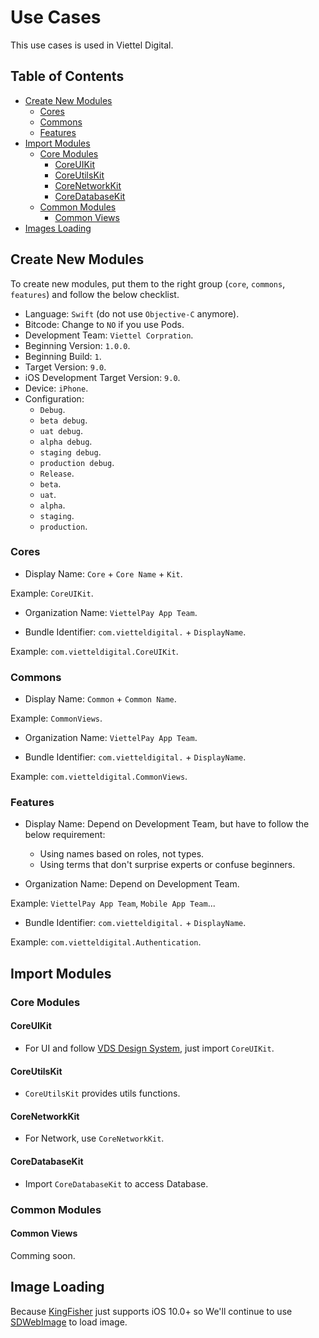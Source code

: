 # Use Cases

This use cases is used in Viettel Digital.

## Table of Contents

* [Create New Modules](#create-new-modules)
  * [Cores](#cores)
  * [Commons](#commons)
  * [Features](#features)
* [Import Modules](#import-modules)
  * [Core Modules](#core-modules)
    * [CoreUIKit](#coreuikit)
    * [CoreUtilsKit](#coreutilskit)
    * [CoreNetworkKit](#corenetworkkit)
    * [CoreDatabaseKit](#coredatabasekit)
  * [Common Modules](#common-modules)
    * [Common Views](#common-views)
* [Images Loading](#images-loading)


## Create New Modules

To create new modules, put them to the right group (`core`, `commons`, `features`) and follow the below checklist.
- Language: `Swift` (do not use `Objective-C` anymore).
- Bitcode: Change to `NO` if you use Pods.
- Development Team: `Viettel Corpration`.
- Beginning Version: `1.0.0`.
- Beginning Build: `1`.
- Target Version: `9.0`.
- iOS Development Target Version: `9.0`.
- Device: `iPhone`.
- Configuration:
  * `Debug`.
  * `beta debug`.
  * `uat debug`.
  * `alpha debug`.
  * `staging debug`.
  * `production debug`.
  * `Release`.
  * `beta`.
  * `uat`.
  * `alpha`.
  * `staging`.
  * `production`.

### Cores

- Display Name: `Core` + `Core Name` + `Kit`.

Example: `CoreUIKit`.

- Organization Name: `ViettelPay App Team`.

- Bundle Identifier: `com.vietteldigital.` + `DisplayName`.

Example: `com.vietteldigital.CoreUIKit`.

### Commons

- Display Name: `Common` + `Common Name`.

Example: `CommonViews`.

- Organization Name: `ViettelPay App Team`.

- Bundle Identifier: `com.vietteldigital.` + `DisplayName`.

Example: `com.vietteldigital.CommonViews`.

### Features

- Display Name: Depend on Development Team, but have to follow the below requirement:
  * Using names based on roles, not types.
  * Using terms that don't surprise experts or confuse beginners.

- Organization Name: Depend on Development Team.

Example: `ViettelPay App Team`, `Mobile App Team`...

- Bundle Identifier: `com.vietteldigital.` + `DisplayName`.

Example: `com.vietteldigital.Authentication`.

## Import Modules

### Core Modules

#### CoreUIKit

- For UI and follow [VDS Design System](https://viettelpay.design), just import `CoreUIKit`.

#### CoreUtilsKit

- `CoreUtilsKit` provides utils functions.

#### CoreNetworkKit

- For Network, use `CoreNetworkKit`.

#### CoreDatabaseKit

- Import `CoreDatabaseKit` to access Database.

### Common Modules

#### Common Views

Comming soon.

## Image Loading

Because [KingFisher](https://github.com/onevcat/Kingfisher) just supports iOS 10.0+ so We'll continue to use [SDWebImage](https://github.com/SDWebImage/SDWebImage) to load image.
